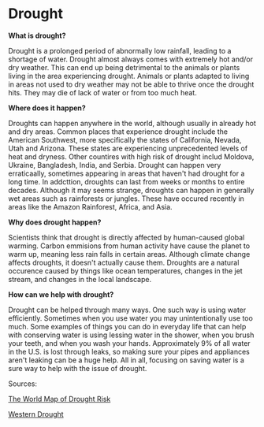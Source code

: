 # Drought

**What is drought?**

Drought is a prolonged period of abnormally low rainfall, leading to a shortage of water. Drought almost always comes with extremely hot and/or dry weather. This can end up being detrimental to the animals or plants living in the area experiencing drought. Animals or plants adapted to living in areas not used to dry weather may not be able to thrive once the drought hits. They may die of lack of water or from too much heat.

**Where does it happen?**

Droughts can happen anywhere in the world, although usually in already hot and dry areas. Common places that experience drought include the American Southwest, more specifically the states of California, Nevada, Utah and Arizona. These states are experiencing unprecedented levels of heat and dryness. Other countires with high risk of drought includ Moldova, Ukraine, Bangladesh, India, and Serbia. Drought can happen very erraticaally, sometimes appearing in areas that haven't had drought for a long time. In addcttion, droughts can last from weeks or months to entire decades. Although it may seems strange, droughts can happen in generally wet areas such as rainforests or jungles. These have occured recently in areas like the Amazon Rainforest, Africa, and Asia.

**Why does drought happen?**

Scientists think that drought is directly affected by human-caused global warming. Carbon emmisions from human activity have cause the planet to warm up, meaning less rain falls in certain areas. Although climate change affects droughts, it doesn't actually cause them. Droughts are a natural occurence caused by things like ocean temperatures, changes in the jet stream, and changes in the local landscape. 

**How can we help with drought?**

Drought can be helped through many ways. One such way is using water efficiently. Sometimes when you use water you may unintentionally use too much. Some examples of things you can do in everyday life that can help with conserving water is using lessing water in the shower, when you brush your teeth, and when you wash your hands. Approximately 9% of all water in the U.S. is lost through leaks, so making sure your pipes and appliances aren't leaking can be a huge help. All in all, focusing on saving water is a sure way to help with the issue of drought. 


Sources:

[The World Map of Drought Risk](https://www.statista.com/chart/25101/countries-by-drought-risk/#:~:text=More%20affected%20countries%2C%20which%20carry,past%2C%20which%20majorly%20diminished%20crops.)

[Western Drought](https://www.nytimes.com/2022/02/14/climate/western-drought-megadrought.html)
